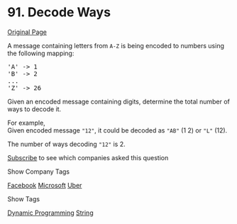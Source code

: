 # 91. Decode Ways

[Original Page](https://leetcode.com/problems/decode-ways/)

A message containing letters from `A-Z` is being encoded to numbers using the following mapping:

<pre>'A' -> 1
'B' -> 2
...
'Z' -> 26
</pre>

Given an encoded message containing digits, determine the total number of ways to decode it.

For example,  
Given encoded message `"12"`, it could be decoded as `"AB"` (1 2) or `"L"` (12).

The number of ways decoding `"12"` is 2.

<div>

[Subscribe](/subscribe/) to see which companies asked this question

</div>

<div>

<div id="company_tags" class="btn btn-xs btn-warning">Show Company Tags</div>

<span class="hidebutton">[Facebook](/company/facebook/) [Microsoft](/company/microsoft/) [Uber](/company/uber/)</span></div>

<div>

<div id="tags" class="btn btn-xs btn-warning">Show Tags</div>

<span class="hidebutton">[Dynamic Programming](/tag/dynamic-programming/) [String](/tag/string/)</span></div>